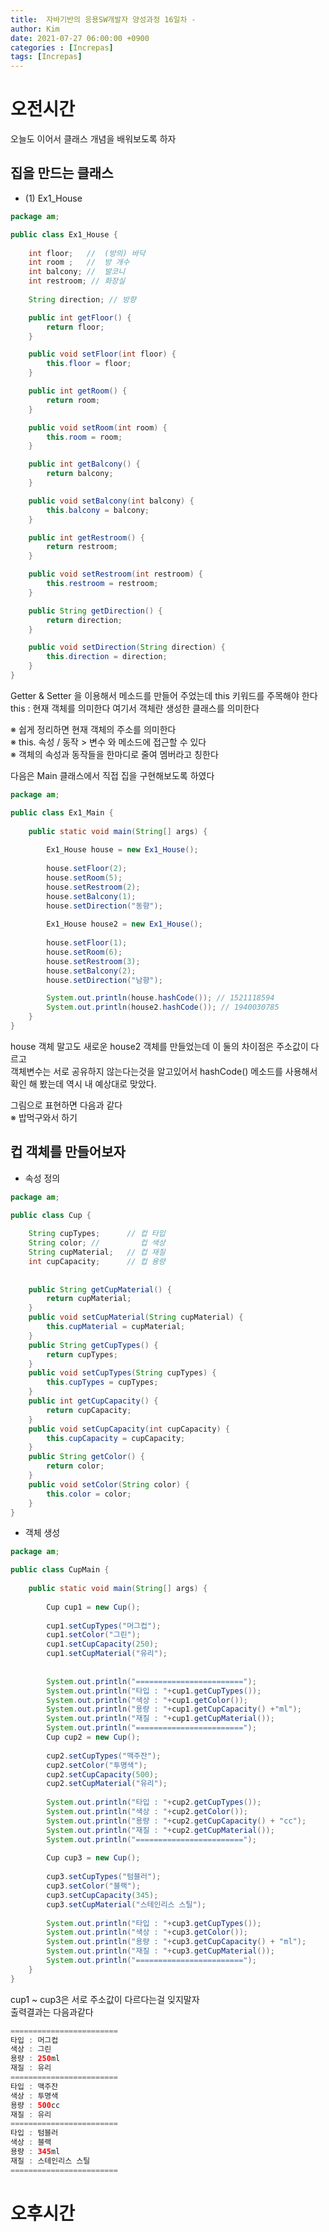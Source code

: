 ```yaml
---
title:  자바기반의 응용SW개발자 양성과정 16일차 - 
author: Kim
date: 2021-07-27 06:00:00 +0900
categories : [Increpas]
tags: [Increpas]
---
```


# 오전시간

오늘도 이어서 클래스 개념을 배워보도록 하자<br>

## 집을 만드는 클래스

- (1) Ex1_House 

```java
package am;

public class Ex1_House {
	
	int floor;   //  (방의) 바닥
	int room ;   //  방 개수
	int balcony; //  발코니
	int restroom; // 화장실
	
	String direction; // 방향

	public int getFloor() {
		return floor;
	}

	public void setFloor(int floor) {
		this.floor = floor;
	}

	public int getRoom() {
		return room;
	}

	public void setRoom(int room) {
		this.room = room;
	}

	public int getBalcony() {
		return balcony;
	}

	public void setBalcony(int balcony) {
		this.balcony = balcony;
	}

	public int getRestroom() {
		return restroom;
	}

	public void setRestroom(int restroom) {
		this.restroom = restroom;
	}

	public String getDirection() {
		return direction;
	}

	public void setDirection(String direction) {
		this.direction = direction;
	}
}
```

Getter & Setter 을 이용해서 메소드를 만들어 주었는데 this 키워드를 주목해야 한다<br>
this : 현재 객체를 의미한다 여기서 객체란 생성한 클래스를 의미한다<br>

※ 쉽게 정리하면 현재 객체의 주소를 의미한다<br>
※ this. 속성 / 동작 > 변수 와 메소드에 접근할 수 있다<br>
※ 객체의 속성과 동작들을 한마디로 줄여 멤버라고 칭한다<br>


다음은 Main 클래스에서 직접 집을 구현해보도록 하였다<br>
```java
package am;

public class Ex1_Main {
	
	public static void main(String[] args) {
		
		Ex1_House house = new Ex1_House();
		
		house.setFloor(2);
		house.setRoom(5);
		house.setRestroom(2);
		house.setBalcony(1);
		house.setDirection("동향");
		
		Ex1_House house2 = new Ex1_House();
		
		house.setFloor(1);
		house.setRoom(6);
		house.setRestroom(3);
		house.setBalcony(2);
		house.setDirection("남향");

		System.out.println(house.hashCode()); // 1521118594
		System.out.println(house2.hashCode()); // 1940030785
	}
}
```

house 객체 말고도 새로운 house2 객체를 만들었는데 이 둘의 차이점은 주소값이 다르고<br>
객체변수는 서로 공유하지 않는다는것을 알고있어서 hashCode() 메소드를 사용해서<br>
확인 해 봤는데 역시 내 예상대로 맞았다.<br>

그림으로 표현하면 다음과 같다<br>
※ 밥먹구와서 하기<br>

## 컵 객체를 만들어보자

- 속성 정의

```java
package am;

public class Cup {
	
	String cupTypes;      // 컵 타입
	String color; //         컵 색상
	String cupMaterial;   // 컵 재질
	int cupCapacity;      // 컵 용량
	
	
	public String getCupMaterial() {
		return cupMaterial;
	}
	public void setCupMaterial(String cupMaterial) {
		this.cupMaterial = cupMaterial;
	}
	public String getCupTypes() {
		return cupTypes;
	}
	public void setCupTypes(String cupTypes) {
		this.cupTypes = cupTypes;
	}
	public int getCupCapacity() {
		return cupCapacity;
	}
	public void setCupCapacity(int cupCapacity) {
		this.cupCapacity = cupCapacity;
	}
	public String getColor() {
		return color;
	}
	public void setColor(String color) {
		this.color = color;
	}
}
```

- 객체 생성

```java
package am;

public class CupMain {
	
	public static void main(String[] args) {
		
		Cup cup1 = new Cup();
		
		cup1.setCupTypes("머그컵");
		cup1.setColor("그린");
		cup1.setCupCapacity(250);
		cup1.setCupMaterial("유리");
		
		
		System.out.println("========================");
		System.out.println("타입 : "+cup1.getCupTypes());
		System.out.println("색상 : "+cup1.getColor());
		System.out.println("용량 : "+cup1.getCupCapacity() +"ml");
		System.out.println("재질 : "+cup1.getCupMaterial());
		System.out.println("========================");
		Cup cup2 = new Cup();
		
		cup2.setCupTypes("맥주잔");
		cup2.setColor("투명색");
		cup2.setCupCapacity(500);
		cup2.setCupMaterial("유리");
		
		System.out.println("타입 : "+cup2.getCupTypes());
		System.out.println("색상 : "+cup2.getColor());
		System.out.println("용량 : "+cup2.getCupCapacity() + "cc");
		System.out.println("재질 : "+cup2.getCupMaterial());
		System.out.println("========================");
		
		Cup cup3 = new Cup();
		
		cup3.setCupTypes("텀블러");
		cup3.setColor("블랙");
		cup3.setCupCapacity(345);
		cup3.setCupMaterial("스테인리스 스틸");
		
		System.out.println("타입 : "+cup3.getCupTypes());
		System.out.println("색상 : "+cup3.getColor());
		System.out.println("용량 : "+cup3.getCupCapacity() + "ml");
		System.out.println("재질 : "+cup3.getCupMaterial());
		System.out.println("========================");
	}
}
```
cup1 ~ cup3은 서로 주소값이 다르다는걸 잊지말자<br>
출력결과는 다음과같다<br>
```java
========================
타입 : 머그컵
색상 : 그린
용량 : 250ml
재질 : 유리
========================
타입 : 맥주잔
색상 : 투명색
용량 : 500cc
재질 : 유리
========================
타입 : 텀블러
색상 : 블랙
용량 : 345ml
재질 : 스테인리스 스틸
========================
```





# 오후시간